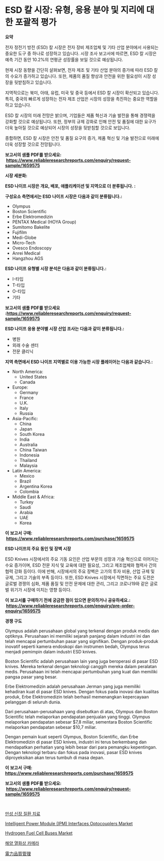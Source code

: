 <p><h1>ESD 칼 시장: 유형, 응용 분야 및 지리에 대한 포괄적 평가</h1></p><p><strong>요약</strong></p>
<p><p>전자 정전기 방전 (ESD) 칼 시장은 전자 장비 제조업체 및 기타 산업 분야에서 사용되는 중요한 도구 중 하나로 성장하고 있습니다. 시장 조사 보고서에 따르면, ESD 칼 시장은 예측 기간 동안 10.2%의 연평균 성장률을 보일 것으로 예상됩니다.</p><p>현재 시장 동향을 간단히 살펴보면, 전자 제조 및 기타 산업 분야의 증가에 따라 ESD 칼의 수요가 증가하고 있습니다. 또한, 제품의 품질 향상과 안전을 위한 필요성이 시장 성장을 뒷받침하고 있습니다.</p><p>지역적으로는 북미, 아태, 유럽, 미국 및 중국 등에서 ESD 칼 시장이 확산되고 있습니다. 특히, 중국의 빠르게 성장하는 전자 제조 산업은 시장의 성장을 촉진하는 중요한 역할을 하고 있습니다.</p><p>ESD 칼 시장의 미래 전망은 밝으며, 기업들은 제품 혁신과 기술 발전을 통해 경쟁력을 강화할 것으로 예상됩니다. 또한, 정부의 규제 강화로 인해 안전 및 품질에 대한 요구가 더욱 높아질 것으로 예상되어 시장의 성장을 뒷받침할 것으로 보입니다.</p><p>종합하면, ESD 칼 시장은 안전 및 품질 요구의 증가, 제품 혁신 및 기술 발전으로 미래에 더욱 성장할 것으로 전망됩니다.</p></p>
<p><strong>보고서의 샘플 PDF를 받으세요: &nbsp;<a href="https://www.reliableresearchreports.com/enquiry/request-sample/1659575">https://www.reliableresearchreports.com/enquiry/request-sample/1659575</a></strong></p>
<p><strong>시장 세분화:</strong></p>
<p><strong> ESD 나이프 시장은 개요, 배포, 애플리케이션 및 지역으로 더 분류됩니다. :</strong></p>
<p><strong>구성요소 측면에서는 ESD 나이프 시장은 다음과 같이 분류됩니다.:</strong></p>
<p><ul><li>Olympus</li><li>Boston Scientific</li><li>Erbe Elektromedizin</li><li>PENTAX Medical (HOYA Group)</li><li>Sumitomo Bakelite</li><li>Fujifilm</li><li>Medi-Globe</li><li>Micro-Tech</li><li>Ovesco Endoscopy</li><li>Anrei Medical</li><li>Hangzhou AGS</li></ul></p>
<p><strong> ESD 나이프 유형별 시장 분석은 다음과 같이 분류됩니다.:</strong></p>
<p><ul><li>I-타입</li><li>T-타입</li><li>O-타입</li><li>기타</li></ul></p>
<p><strong>보고서의 샘플 PDF를 받으세요 :<a href="https://www.reliableresearchreports.com/enquiry/request-sample/1659575">https://www.reliableresearchreports.com/enquiry/request-sample/1659575</a></strong></p>
<p><strong> ESD 나이프 응용 분야별 시장 산업 조사는 다음과 같이 분류됩니다.:</strong></p>
<p><ul><li>병원</li><li>외래 수술 센터</li><li>전문 클리닉</li></ul></p>
<p><strong>지역 측면에서 ESD 나이프 지역별로 이용 가능한 시장 플레이어는 다음과 같습니다.:</strong></p>
<p><ul>
    <li>
        North America:
        <ul>
            <li>United States</li>
            <li>Canada</li>
        </ul>
    </li>
    <li>
        Europe:
        <ul>
            <li>Germany</li>
            <li>France</li>
            <li>U.K.</li>
            <li>Italy</li>
            <li>Russia</li>
        </ul>
    </li>
    <li>
        Asia-Pacific:
        <ul>
            <li>China</li>
            <li>Japan</li>
            <li>South Korea</li>
            <li>India</li>
            <li>Australia</li>
            <li>China Taiwan</li>
            <li>Indonesia</li>
            <li>Thailand</li>
            <li>Malaysia</li>
        </ul>
    </li>
    <li>
        Latin America:
        <ul>
            <li>Mexico</li>
            <li>Brazil</li>
            <li>Argentina Korea</li>
            <li>Colombia</li>
        </ul>
    </li>
    <li>
        Middle East & Africa:
        <ul>
            <li>Turkey</li>
            <li>Saudi</li>
            <li>Arabia</li>
            <li>UAE</li>
            <li>Korea</li>
        </ul>
    </li>
    </ul></p>
<p><strong>이 보고서 구매: &nbsp;<a href="https://www.reliableresearchreports.com/purchase/1659575">https://www.reliableresearchreports.com/purchase/1659575</a></strong></p>
<p><strong>ESD 나이프의 주요 동인 및 장벽 시장</strong></p>
<p><p>ESD Knives 시장에서의 주요 기동 요인은 산업 부문의 성장과 기술 혁신으로 이어지는 수요 증가이며, ESD 전문 지식 및 교육에 대한 필요성, 그리고 제조업체와 협력사 간의 협력 강화 등이다. 이에 반해, 시장에서의 주요 장벽은 고가의 투자 비용, 산업 규제 및 규제, 그리고 기술의 부족 등이다. 또한, ESD Knives 시장에서 직면하는 주요 도전은 글로벌 경쟁의 심화, 제품 품질 및 안전 문제에 대한 관리, 그리고 코로나19와 같은 글로벌 위기가 시장에 미치는 영향 등이다.</p></p>
<p><strong>이 보고서를 구매하기 전에 궁금한 점이 있으면 문의하거나 공유하세요.: &nbsp;<a href="https://www.reliableresearchreports.com/enquiry/pre-order-enquiry/1659575">https://www.reliableresearchreports.com/enquiry/pre-order-enquiry/1659575</a></strong></p>
<p><strong>경쟁 구도</strong></p>
<p><p>Olympus adalah perusahaan global yang terkenal dengan produk medis dan optiknya. Perusahaan ini memiliki sejarah panjang dalam industri ini dan telah mencapai pertumbuhan pasar yang signifikan. Dengan produk-produk inovatif seperti kamera endoskopi dan instrumen bedah, Olympus terus menjadi pemimpin dalam industri ESD knives.</p><p>Boston Scientific adalah perusahaan lain yang juga beroperasi di pasar ESD knives. Mereka terkenal dengan teknologi canggih mereka dalam peralatan medis. Perusahaan ini telah mencapai pertumbuhan yang kuat dan memiliki pangsa pasar yang besar.</p><p>Erbe Elektromedizin adalah perusahaan Jerman yang juga memiliki kehadiran kuat di pasar ESD knives. Dengan fokus pada inovasi dan kualitas produk, Erbe Elektromedizin telah berhasil memenangkan kepercayaan pelanggan di seluruh dunia.</p><p>Dari perusahaan-perusahaan yang disebutkan di atas, Olympus dan Boston Scientific telah melaporkan pendapatan penjualan yang tinggi. Olympus melaporkan pendapatan sebesar $7,8 miliar, sementara Boston Scientific melaporkan pendapatan sebesar $10,7 miliar.</p><p>Dengan pemain kuat seperti Olympus, Boston Scientific, dan Erbe Elektromedizin di pasar ESD knives, industri ini terus berkembang dan mendapatkan perhatian yang lebih besar dari para pemangku kepentingan. Dengan teknologi terbaru dan fokus pada inovasi, pasar ESD knives diproyeksikan akan terus tumbuh di masa depan.</p></p>
<p><strong>이 보고서 구매: &nbsp; <a href="https://www.reliableresearchreports.com/purchase/1659575">https://www.reliableresearchreports.com/purchase/1659575</a></strong></p>
<p><strong>보고서의 샘플 PDF를 받으세요: &nbsp;<a href="https://www.reliableresearchreports.com/enquiry/request-sample/1659575">https://www.reliableresearchreports.com/enquiry/request-sample/1659575</a></strong><strong></strong></p>
<p>&nbsp;</p>
<p><p><a href="https://github.com/vsap75a286l/Market-Research-Report-List-1/blob/main/163620712716.md">만성 신장 질환 치료</a></p><p><a href="https://github.com/lylyparadise/Market-Research-Report-List-2/blob/main/intelligent-power-module-ipm-interfaces-optocouplers-market.md">Intelligent Power Module (IPM) Interfaces Optocouplers Market</a></p><p><a href="https://issuu.com/reportprime-2/docs/hydrogen-fuel-cell-buses-market-size-2030.pptx">Hydrogen Fuel Cell Buses Market</a></p><p><a href="https://github.com/Maeennan456456/Market-Research-Report-List-1/blob/main/709656112717.md">해양 열화상 카메라</a></p><p><a href="https://github.com/NashBeahan2023/Market-Research-Report-List-1/blob/main/389620413768.md">電力品質管理</a></p></p>